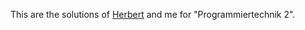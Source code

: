 This are the solutions of [Herbert](https://github.com/Herbert-Haase) and me for "Programmiertechnik 2".
